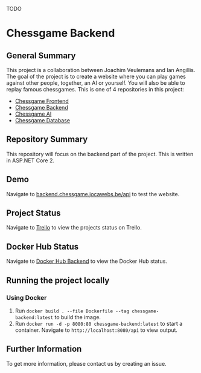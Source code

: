 TODO

# Chessgame Backend

## General Summary

This project is a collaboration between Joachim Veulemans and Ian Angillis. The goal of the project is to create a website where you can play games against other people, together, an AI or yourself. You will also be able to replay famous chessgames. This is one of 4 repositories in this project:

- [Chessgame Frontend](https://github.com/JoachimVeulemans/chessgame-frontend)
- [Chessgame Backend](https://github.com/JoachimVeulemans/chessgame-backend)
- [Chessgame AI](https://github.com/JoachimVeulemans/chessgame-ai)
- [Chessgame Database](https://github.com/JoachimVeulemans/chessgame-database)

## Repository Summary

This repository will focus on the backend part of the project. This is written in ASP.NET Core 2.

## Demo

Navigate to [backend.chessgame.jocawebs.be/api](https://backend.chessgame.jocawebs.be/api) to test the website.

## Project Status

Navigate to [Trello](https://trello.com/b/k8dXRchw/chessproject) to view the projects status on Trello.

## Docker Hub Status

Navigate to [Docker Hub Backend](https://hub.docker.com/r/joachimveulemans/chessgame-backend) to view the Docker Hub status.

## Running the project locally

### Using Docker

1. Run `docker build . --file Dockerfile --tag chessgame-backend:latest` to build the image.
2. Run `docker run -d -p 8080:80 chessgame-backend:latest` to start a container. Navigate to `http://localhost:8080/api` to view output.

## Further Information

To get more information, please contact us by creating an issue.
